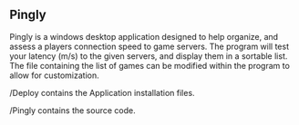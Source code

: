 
## Pingly
Pingly is a windows desktop application designed to help organize, and assess a players connection speed to game servers. The program will test your latency (m/s) to the given servers, and display them in a sortable list. The file containing the list of games can be modified within the program to allow for customization.

/Deploy contains the Application installation files.

/Pingly contains the source code.
